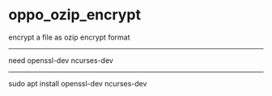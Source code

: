 # oppo_ozip_encrypt
encrypt a file as ozip encrypt format
************************************
need openssl-dev ncurses-dev
***
sudo apt install openssl-dev ncurses-dev
